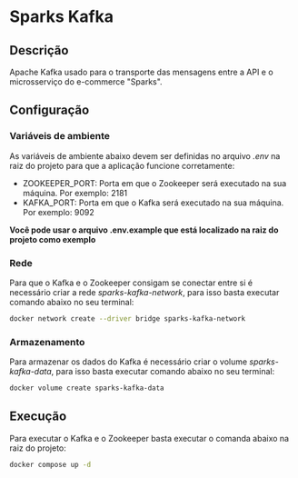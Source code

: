 # Sparks Kafka

## Descrição

Apache Kafka usado para o transporte das mensagens entre a API e o microsserviço do e-commerce "Sparks".

## Configuração

### Variáveis de ambiente

As variáveis de ambiente abaixo devem ser definidas no arquivo _.env_ na raiz do projeto para que a aplicação funcione corretamente:

- ZOOKEEPER_PORT: Porta em que o Zookeeper será executado na sua máquina. Por exemplo: 2181
- KAFKA_PORT: Porta em que o Kafka será executado na sua máquina. Por exemplo: 9092

**Você pode usar o arquivo **.env.example** que está localizado na raiz do projeto como exemplo**

### Rede

Para que o Kafka e o Zookeeper consigam se conectar entre si é necessário criar a rede _sparks-kafka-network_, para isso basta executar comando abaixo no seu terminal:

```bash
docker network create --driver bridge sparks-kafka-network
```

### Armazenamento

Para armazenar os dados do Kafka é necessário criar o volume _sparks-kafka-data_, para isso basta executar comando abaixo no seu terminal:

```bash
docker volume create sparks-kafka-data
```

## Execução

Para executar o Kafka e o Zookeeper basta executar o comanda abaixo na raiz do projeto:

```bash
docker compose up -d
```
